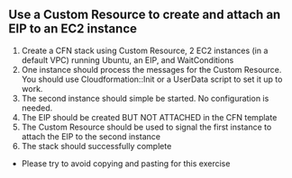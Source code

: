 ## Use a Custom Resource to create and attach an EIP to an EC2 instance

1. Create a CFN stack using Custom Resource, 2 EC2 instances (in a default VPC) running Ubuntu, an EIP, and WaitConditions
2. One instance should process the messages for the Custom Resource. You should use Cloudformation::Init or a UserData script to set it up to work.
3. The second instance should simple be started. No configuration is needed.
4. The EIP should be created BUT NOT ATTACHED in the CFN template
5. The Custom Resource should be used to signal the first instance to attach the EIP to the second instance
6. The stack should successfully complete 

*  Please try to avoid copying and pasting for this exercise 

